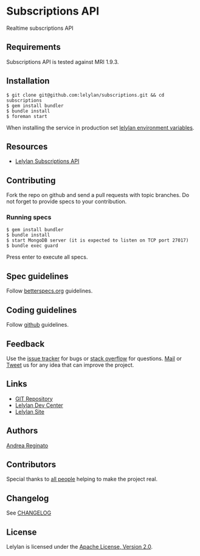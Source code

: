 # Subscriptions API

Realtime subscriptions API


## Requirements

Subscriptions API is tested against MRI 1.9.3.


## Installation

    $ git clone git@github.com:lelylan/subscriptions.git && cd subscriptions
    $ gem install bundler
    $ bundle install 
    $ foreman start

When installing the service in production set [lelylan environment variables](https://github.com/lelylan/lelylan/blob/master/README.md#production).


## Resources

* [Lelylan Subscriptions API](http://dev.lelylan.com/api#subscriptions-api)


## Contributing

Fork the repo on github and send a pull requests with topic branches. Do not forget to 
provide specs to your contribution.


### Running specs

    $ gem install bundler
    $ bundle install 
    $ start MongoDB server (it is expected to listen on TCP port 27017)
    $ bundle exec guard

Press enter to execute all specs.


## Spec guidelines

Follow [betterspecs.org](http://betterspecs.org) guidelines.


## Coding guidelines

Follow [github](https://github.com/styleguide/) guidelines.


## Feedback

Use the [issue tracker](http://github.com/lelylan/subscriptions/issues) for bugs or [stack overflow](http://stackoverflow.com/questions/tagged/lelylan) for questions.
[Mail](mailto:dev@lelylan.com) or [Tweet](http://twitter.com/lelylan) us for any idea that can improve the project.


## Links 

* [GIT Repository](http://github.com/lelylan/subscriptions)
* [Lelylan Dev Center](http://dev.lelylan.com)
* [Lelylan Site](http://lelylan.com)


## Authors

[Andrea Reginato](https://www.linkedin.com/in/andreareginato)


## Contributors

Special thanks to [all people](https://github.com/lelylan/subscriptions/graphs/contributors) helping to make the project real.


## Changelog

See [CHANGELOG](https://github.com/lelylan/subscriptions/blob/master/CHANGELOG.md)


## License

Lelylan is licensed under the [Apache License, Version 2.0](http://www.apache.org/licenses/LICENSE-2.0).
